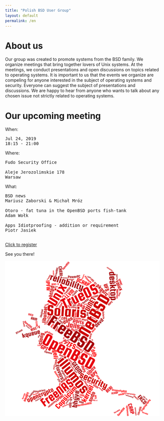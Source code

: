 ```yaml
---
title: "Polish BSD User Group"
layout: default
permalink: /en
---
```

<h1>About us</h1>
<p>Our group was created to promote systems from the BSD family. We organize meetings that bring together lovers of Unix systems. At the meetings, we conduct presentations and open discussions on topics related to operating systems. It is important to us that the events we organize are compeling for anyone interested in the subject of operating systems and security. Everyone can suggest the subject of presentations and discussions. We are happy to hear from anyone who wants to talk about any chosen issue not strictly related to operating systems.</p>

<h1>Our upcoming meeting</h1>

When:
<pre>
Jul 24, 2019
18:15 - 21:00
</pre>
Where:
<pre>
Fudo Security Office

Aleje Jerozolimskie 178
Warsaw
</pre>
What:

<pre style="white-space: pre-wrap;">
BSD news
Mariusz Zaborski & Michał Mróz

Otoro - fat tuna in the OpenBSD ports fish-tank
Adam Wołk

Apps Idiotproofing - addition or requirement
Piotr Jasiek

</pre>

<a href="/registration">Click to register</a>

See you there!

![Topics](bsd-words-cloud.png)
